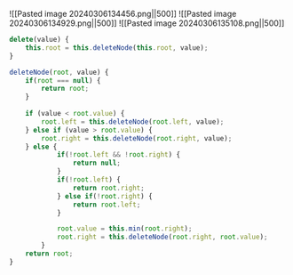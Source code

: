![[Pasted image 20240306134456.png||500]]
![[Pasted image 20240306134929.png||500]]
![[Pasted image 20240306135108.png||500]]
```javascript
delete(value) {
	this.root = this.deleteNode(this.root, value);
}

deleteNode(root, value) {
	if(root === null) {
		return root;
	}
	
	if (value < root.value) {
		root.left = this.deleteNode(root.left, value);
	} else if (value > root.value) {
		root.right = this.deleteNode(root.right, value);
	} else {
			if(!root.left && !root.right) {
				return null;
			}
			if(!root.left) {
				return root.right;
			} else if(!root.right) {
				return root.left;
			}

			root.value = this.min(root.right);
			root.right = this.deleteNode(root.right, root.value);
		}
	return root;
}
```